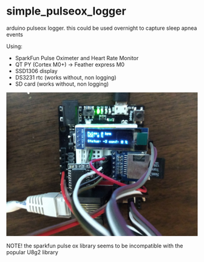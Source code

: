 # simple_pulseox_logger
arduino pulseox logger. this could be used overnight to capture sleep apnea events

Using:
- SparkFun Pulse Oximeter and Heart Rate Monitor
- QT PY (Cortex M0+) -> Feather express M0
- SSD1306 display
- DS3231 rtc (works without, non logging)
- SD card (works without, non logging)

![](https://raw.githubusercontent.com/ssk8/simple_pulseox_logger/master/IMG_20200321_171021721%7E2.jpg)

NOTE! the sparkfun pulse ox library seems to be incompatible with the popular U8g2 library

